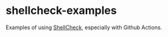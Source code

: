# shellcheck-examples

Examples of using [ShellCheck](https://github.com/koalaman/shellcheck), especially with Github Actions.
